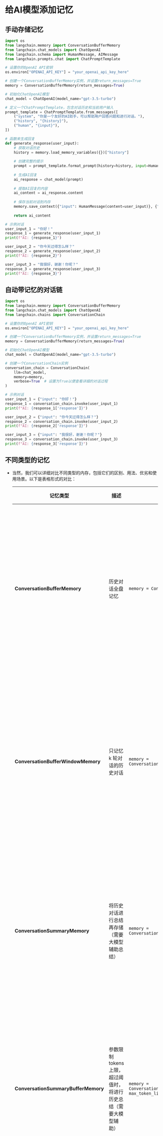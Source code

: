 # 给AI模型添加记忆

## 手动存储记忆

```Python
import os
from langchain.memory import ConversationBufferMemory
from langchain.chat_models import ChatOpenAI
from langchain.schema import HumanMessage, AIMessage
from langchain.prompts.chat import ChatPromptTemplate

# 设置你的OpenAI API密钥
os.environ["OPENAI_API_KEY"] = "your_openai_api_key_here"

# 创建一个ConversationBufferMemory实例，并设置return_messages=True
memory = ConversationBufferMemory(return_messages=True)

# 初始化ChatOpenAI模型
chat_model = ChatOpenAI(model_name="gpt-3.5-turbo")

# 定义一个ChatPromptTemplate，包含对话历史和当前用户输入
prompt_template = ChatPromptTemplate.from_messages([
    ("system", "你是一个友好的AI助手，可以帮助用户回答问题和进行对话。"),
    ("history", "{history}"),
    ("human", "{input}"),
])

# 函数来生成回复
def generate_response(user_input):
    # 获取对话历史
    history = memory.load_memory_variables({})["history"]
    
    # 创建完整的提示
    prompt = prompt_template.format_prompt(history=history, input=HumanMessage(content=user_input)).to_messages()
    
    # 生成AI回复
    ai_response = chat_model(prompt)
    
    # 提取AI回复的内容
    ai_content = ai_response.content
    
    # 保存当前对话到内存
    memory.save_context({"input": HumanMessage(content=user_input)}, {"output": AIMessage(content=ai_content)})
    
    return ai_content

# 示例对话
user_input_1 = "你好！"
response_1 = generate_response(user_input_1)
print(f"AI: {response_1}")

user_input_2 = "你今天过得怎么样？"
response_2 = generate_response(user_input_2)
print(f"AI: {response_2}")

user_input_3 = "我很好，谢谢！你呢？"
response_3 = generate_response(user_input_3)
print(f"AI: {response_3}")


```



## 自动带记忆的对话链

```Python
import os
from langchain.memory import ConversationBufferMemory
from langchain.chat_models import ChatOpenAI
from langchain.chains import ConversationChain

# 设置你的OpenAI API密钥
os.environ["OPENAI_API_KEY"] = "your_openai_api_key_here"

# 创建一个ConversationBufferMemory实例，并设置return_messages=True
memory = ConversationBufferMemory(return_messages=True)

# 初始化ChatOpenAI模型
chat_model = ChatOpenAI(model_name="gpt-3.5-turbo")

# 创建一个ConversationChain实例
conversation_chain = ConversationChain(
    llm=chat_model,
    memory=memory,
    verbose=True  # 设置为True以便查看详细的对话过程
)

# 示例对话
user_input_1 = {"input": "你好！"}
response_1 = conversation_chain.invoke(user_input_1)
print(f"AI: {response_1['response']}")

user_input_2 = {"input": "你今天过得怎么样？"}
response_2 = conversation_chain.invoke(user_input_2)
print(f"AI: {response_2['response']}")

user_input_3 = {"input": "我很好，谢谢！你呢？"}
response_3 = conversation_chain.invoke(user_input_3)
print(f"AI: {response_3['response']}")


```



## 不同类型的记忆


- 当然，我们可以详细对比不同类型的内存，包括它们的区别、用法、优劣和使用场景。以下是表格形式的对比：

  | 记忆类型                            | 描述                                                         | 用法                                                         | 优劣                                                         | 使用场景                                                     |
  | ----------------------------------- | ------------------------------------------------------------ | ------------------------------------------------------------ | ------------------------------------------------------------ | ------------------------------------------------------------ |
  | **ConversationBufferMemory**        | 历史对话全盘记忆                                             | `memory = ConversationBufferMemory()`                        | - **优点**: 保留完整对话历史，便于上下文理解。<br>- **缺点**: 消耗大量 tokens，可能导致成本增加。 | 需要完整上下文的历史记录，且对话长度较短的情况。<br>适用于短对话或需要完整对话记录的应用。 |
  | **ConversationBufferWindowMemory**  | 只记忆 k 轮对话的历史对话                                    | `memory = ConversationBufferWindowMemory(k=5)`               | - **优点**: 控制对话长度，减少 token 消耗。<br>- **缺点**: 可能丢失部分上下文信息。 | 对话长度较长，但不需要完整历史记录的情况。<br>适用于长时间对话，但不需要保持全部历史记录的应用。 |
  | **ConversationSummaryMemory**       | 将历史对话进行总结再存储（需要大模型辅助总结）               | `memory = ConversationSummaryMemory(llm=llm)`                | - **优点**: 保留关键信息，减少 token 消耗。<br>- **缺点**: 需要大模型进行总结，可能引入误差。 | 需要保留关键信息，但对话长度较长的情况。<br>适用于需要保留关键上下文但对话较长的应用。 |
  | **ConversationSummaryBufferMemory** | 参数限制 tokens 上限，超过阈值时，将进行历史总结（需要大模型辅助） | `memory = ConversationSummaryBufferMemory(llm=llm, max_token_limit=4096)` | - **优点**: 控制 token 消耗，同时保留关键信息。<br>- **缺点**: 需要大模型进行总结，可能引入误差。 | 对话长度较长，且需要控制 token 消耗的情况。<br>适用于长时间对话且需要控制成本的应用。 |
  | **ConversationTokenBufferMemory**   | 只记忆总 tokens 上限对话的历史对话                           | `memory = ConversationTokenBufferMemory(llm=llm, max_token_limit=4096)` | - **优点**: 控制总 token 消耗。<br>- **缺点**: 可能丢失部分上下文信息。 | 需要控制总 token 消耗，但不需要完整历史记录的情况。<br>适用于需要严格控制 token 消耗的应用。 |

  ### 详细说明

  #### ConversationBufferMemory

  - **描述**: 记录完整的对话历史。
  - **用法**:
    ```python
    from langchain.memory import ConversationBufferMemory
    
    memory = ConversationBufferMemory()
    ```
  - **优劣**:
    - **优点**: 保留完整对话历史，便于上下文理解。
    - **缺点**: 消耗大量 tokens，可能导致成本增加。
  - **使用场景**: 需要完整上下文的历史记录，且对话长度较短的情况。适用于短对话或需要完整对话记录的应用。

  #### ConversationBufferWindowMemory

  - **描述**: 只记忆最近 k 轮对话的历史对话。
  - **用法**:
    ```python
    from langchain.memory import ConversationBufferWindowMemory
    
    memory = ConversationBufferWindowMemory(k=5)
    ```
  - **优劣**:
    - **优点**: 控制对话长度，减少 token 消耗。
    - **缺点**: 可能丢失部分上下文信息。
  - **使用场景**: 对话长度较长，但不需要完整历史记录的情况。适用于长时间对话，但不需要保持全部历史记录的应用。

  #### ConversationSummaryMemory

  - **描述**: 将历史对话进行总结再存储（需要大模型辅助总结）。
  - **用法**:
    ```python
    from langchain.memory import ConversationSummaryMemory
    from langchain.chat_models import ChatOpenAI
    
    llm = ChatOpenAI(model_name="gpt-3.5-turbo")
    memory = ConversationSummaryMemory(llm=llm)
    ```
  - **优劣**:
    - **优点**: 保留关键信息，减少 token 消耗。
    - **缺点**: 需要大模型进行总结，可能引入误差。
  - **使用场景**: 需要保留关键信息，但对话长度较长的情况。适用于需要保留关键上下文但对话较长的应用。

  #### ConversationSummaryBufferMemory

  - **描述**: 参数限制 tokens 上限，超过阈值时，将进行历史总结（需要大模型辅助）。
  - **用法**:
    ```python
    from langchain.memory import ConversationSummaryBufferMemory
    from langchain.chat_models import ChatOpenAI
    
    llm = ChatOpenAI(model_name="gpt-3.5-turbo")
    memory = ConversationSummaryBufferMemory(llm=llm, max_token_limit=4096)
    ```
  - **优劣**:
    - **优点**: 控制 token 消耗，同时保留关键信息。
    - **缺点**: 需要大模型进行总结，可能引入误差。
  - **使用场景**: 对话长度较长，且需要控制 token 消耗的情况。适用于长时间对话且需要控制成本的应用。

  #### ConversationTokenBufferMemory

  - **描述**: 只记忆总 tokens 上限对话的历史对话。
  - **用法**:
    ```python
    from langchain.memory import ConversationTokenBufferMemory
    from langchain.chat_models import ChatOpenAI
    
    llm = ChatOpenAI(model_name="gpt-3.5-turbo")
    memory = ConversationTokenBufferMemory(llm=llm, max_token_limit=4096)
    ```
  - **优劣**:
    - **优点**: 控制总 token 消耗。
    - **缺点**: 可能丢失部分上下文信息。
  - **使用场景**: 需要控制总 token 消耗，但不需要完整历史记录的情况。适用于需要严格控制 token 消耗的应用。

  ### 示例代码

  以下是一些示例代码，展示了如何使用不同的内存类型：

  #### ConversationBufferMemory 示例

  ```python
  import os
  from langchain.memory import ConversationBufferMemory
  from langchain.chat_models import ChatOpenAI
  from langchain.chains import ConversationChain
  
  # 设置你的OpenAI API密钥
  os.environ["OPENAI_API_KEY"] = "your_openai_api_key_here"
  
  # 创建一个ConversationBufferMemory实例
  memory = ConversationBufferMemory()
  
  # 初始化ChatOpenAI模型
  chat_model = ChatOpenAI(model_name="gpt-3.5-turbo")
  
  # 创建一个ConversationChain实例
  conversation_chain = ConversationChain(
      llm=chat_model,
      memory=memory,
      verbose=True
  )
  
  # 示例对话
  user_input_1 = "你好！"
  response_1 = conversation_chain.run(user_input_1)
  print(f"AI: {response_1}")
  
  user_input_2 = "你今天过得怎么样？"
  response_2 = conversation_chain.run(user_input_2)
  print(f"AI: {response_2}")
  
  user_input_3 = "我很好，谢谢！你呢？"
  response_3 = conversation_chain.run(user_input_3)
  print(f"AI: {response_3}")
  ```

  #### ConversationBufferWindowMemory 示例

  ```python
  import os
  from langchain.memory import ConversationBufferWindowMemory
  from langchain.chat_models import ChatOpenAI
  from langchain.chains import ConversationChain
  
  # 设置你的OpenAI API密钥
  os.environ["OPENAI_API_KEY"] = "your_openai_api_key_here"
  
  # 创建一个ConversationBufferWindowMemory实例，只记忆最近5轮对话
  memory = ConversationBufferWindowMemory(k=5)
  
  # 初始化ChatOpenAI模型
  chat_model = ChatOpenAI(model_name="gpt-3.5-turbo")
  
  # 创建一个ConversationChain实例
  conversation_chain = ConversationChain(
      llm=chat_model,
      memory=memory,
      verbose=True
  )
  
  # 示例对话
  user_input_1 = "你好！"
  response_1 = conversation_chain.run(user_input_1)
  print(f"AI: {response_1}")
  
  user_input_2 = "你今天过得怎么样？"
  response_2 = conversation_chain.run(user_input_2)
  print(f"AI: {response_2}")
  
  user_input_3 = "我很好，谢谢！你呢？"
  response_3 = conversation_chain.run(user_input_3)
  print(f"AI: {response_3}")
  ```

  #### ConversationSummaryMemory 示例

  ```python
  import os
  from langchain.memory import ConversationSummaryMemory
  from langchain.chat_models import ChatOpenAI
  from langchain.chains import ConversationChain
  
  # 设置你的OpenAI API密钥
  os.environ["OPENAI_API_KEY"] = "your_openai_api_key_here"
  
  # 初始化ChatOpenAI模型
  chat_model = ChatOpenAI(model_name="gpt-3.5-turbo")
  
  # 创建一个ConversationSummaryMemory实例
  memory = ConversationSummaryMemory(llm=chat_model)
  
  # 创建一个ConversationChain实例
  conversation_chain = ConversationChain(
      llm=chat_model,
      memory=memory,
      verbose=True
  )
  
  # 示例对话
  user_input_1 = "你好！"
  response_1 = conversation_chain.run(user_input_1)
  print(f"AI: {response_1}")
  
  user_input_2 = "你今天过得怎么样？"
  response_2 = conversation_chain.run(user_input_2)
  print(f"AI: {response_2}")
  
  user_input_3 = "我很好，谢谢！你呢？"
  response_3 = conversation_chain.run(user_input_3)
  print(f"AI: {response_3}")
  ```

  #### ConversationSummaryBufferMemory 示例

  ```python
  import os
  from langchain.memory import ConversationSummaryBufferMemory
  from langchain.chat_models import ChatOpenAI
  from langchain.chains import ConversationChain
  
  # 设置你的OpenAI API密钥
  os.environ["OPENAI_API_KEY"] = "your_openai_api_key_here"
  
  # 初始化ChatOpenAI模型
  chat_model = ChatOpenAI(model_name="gpt-3.5-turbo")
  
  # 创建一个ConversationSummaryBufferMemory实例，设置最大token限制为4096
  memory = ConversationSummaryBufferMemory(llm=chat_model, max_token_limit=4096)
  
  # 创建一个ConversationChain实例
  conversation_chain = ConversationChain(
      llm=chat_model,
      memory=memory,
      verbose=True
  )
  
  # 示例对话
  user_input_1 = "你好！"
  response_1 = conversation_chain.run(user_input_1)
  print(f"AI: {response_1}")
  
  user_input_2 = "你今天过得怎么样？"
  response_2 = conversation_chain.run(user_input_2)
  print(f"AI: {response_2}")
  
  user_input_3 = "我很好，谢谢！你呢？"
  response_3 = conversation_chain.run(user_input_3)
  print(f"AI: {response_3}")
  ```

  #### ConversationTokenBufferMemory 示例

  ```python
  import os
  from langchain.memory import ConversationTokenBufferMemory
  from langchain.chat_models import ChatOpenAI
  from langchain.chains import ConversationChain
  
  # 设置你的OpenAI API密钥
  os.environ["OPENAI_API_KEY"] = "your_openai_api_key_here"
  
  # 初始化ChatOpenAI模型
  chat_model = ChatOpenAI(model_name="gpt-3.5-turbo")
  
  # 创建一个ConversationTokenBufferMemory实例，设置最大token限制为4096
  memory = ConversationTokenBufferMemory(llm=chat_model, max_token_limit=4096)
  
  # 创建一个ConversationChain实例
  conversation_chain = ConversationChain(
      llm=chat_model,
      memory=memory,
      verbose=True
  )
  
  # 示例对话
  user_input_1 = "你好！"
  response_1 = conversation_chain.run(user_input_1)
  print(f"AI: {response_1}")
  
  user_input_2 = "你今天过得怎么样？"
  response_2 = conversation_chain.run(user_input_2)
  print(f"AI: {response_2}")
  
  user_input_3 = "我很好，谢谢！你呢？"
  response_3 = conversation_chain.run(user_input_3)
  print(f"AI: {response_3}")
  ```

